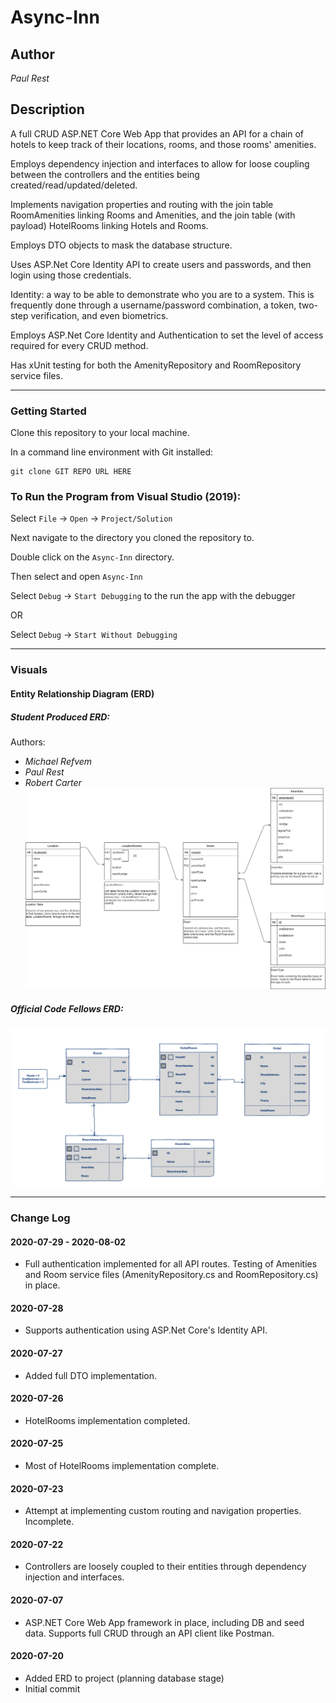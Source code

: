# Async-Inn

## Author
*Paul Rest*

## Description

A full CRUD ASP.NET Core Web App that provides an API for a chain of hotels to keep track of their locations, rooms, and those rooms' amenities.

Employs dependency injection and interfaces to allow for loose coupling between the controllers and the entities being created/read/updated/deleted.

Implements navigation properties and routing with the join table RoomAmenities linking Rooms and Amenities, and the join table (with payload) HotelRooms linking Hotels and Rooms. 

Employs DTO objects to mask the database structure.

Uses ASP.Net Core Identity API to create users and passwords, and then login using those credentials.

Identity: a way to be able to demonstrate who you are to a system. This is frequently done through a username/password combination, a token, two-step verification, and even biometrics.

Employs ASP.Net Core Identity and Authentication to set the level of access required for every CRUD method.

Has xUnit testing for both the AmenityRepository and RoomRepository service files.

---

### Getting Started
Clone this repository to your local machine.

In a command line environment with Git installed:

```
git clone GIT REPO URL HERE
```

### To Run the Program from Visual Studio (2019):
Select ```File``` -> ```Open``` -> ```Project/Solution```

Next navigate to the directory you cloned the repository to.

Double click on the ```Async-Inn``` directory.

Then select and open ```Async-Inn```

Select ```Debug``` -> ```Start Debugging``` to the run the app with the debugger

OR

Select ```Debug``` -> ```Start Without Debugging```

---

### Visuals

#### Entity Relationship Diagram (ERD)

##### Student Produced ERD:
Authors:
- *Michael Refvem*
- *Paul Rest* 
- *Robert Carter*
![Student ERD](images/Student-ERD.png)

##### Official Code Fellows ERD:
![Code Fellows ERD](images/CodeFellows-ERD.png)

---

### Change Log

#### 2020-07-29 - 2020-08-02

- Full authentication implemented for all API routes. Testing of Amenities and Room service files (AmenityRepository.cs and RoomRepository.cs) in place.

#### 2020-07-28

- Supports authentication using ASP.Net Core's Identity API.

#### 2020-07-27

- Added full DTO implementation.

#### 2020-07-26

- HotelRooms implementation completed.

#### 2020-07-25

- Most of HotelRooms implementation complete.

#### 2020-07-23

- Attempt at implementing custom routing and navigation properties. Incomplete.

#### 2020-07-22

- Controllers are loosely coupled to their entities through dependency injection and interfaces.

#### 2020-07-07

- ASP.NET Core Web App framework in place, including DB and seed data. Supports full CRUD through an API client like Postman.

#### 2020-07-20

- Added ERD to project (planning database stage) 
- Initial commit